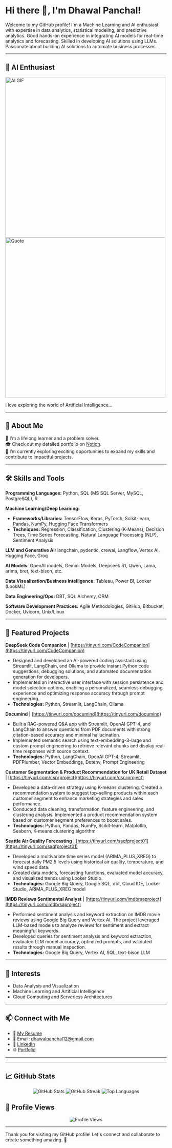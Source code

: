 # Hi there 👋, I'm Dhawal Panchal!

Welcome to my GitHub profile! I'm a Machine Learning and AI enthusiast with expertise in data analytics, statistical modeling, and predictive analytics.
Good hands-on experience in integrating AI models for real-time analytics and forecasting. Skilled in developing
AI solutions using LLMs. Passionate about building AI solutions to automate business processes. 

---
## 🤖 AI Enthusiast

<div>
  <div>
    <img src="https://media2.giphy.com/media/v1.Y2lkPTc5MGI3NjExMWJ6ODY3NzJvdTNobWMwZjJiaDN0NWowaHJ1ZTBoN29xbXIwb2FsNSZlcD12MV9pbnRlcm5hbF9naWZfYnlfaWQmY3Q9Zw/nHcVAFKKyYFshJLSEY/giphy.gif" alt="AI GIF" width="500" />
  </div>
  <div>
    <img src="https://media0.giphy.com/media/v1.Y2lkPTc5MGI3NjExazQ4c2ltaDVzZzhnejNpODJtZXFkNHo4a2V3ZW91cDVqMGdpMWluZyZlcD12MV9pbnRlcm5hbF9naWZfYnlfaWQmY3Q9Zw/v0AtCQs1uLYcHMfj9r/giphy.gif" alt="Quote" width="500" />
  </div>
</div>

I love exploring the world of Artificial Intelligence...

---
## 🚀 About Me

🌟 I'm a lifelong learner and a problem solver.  
🎓 Check out my detailed portfolio on [Notion](https://thread-nutmeg-07a.notion.site/Dhawal-Panchal-5b81a0634abf4940acff48492dfcb43b?pvs=4).  
💼 I’m currently exploring exciting opportunities to expand my skills and contribute to impactful projects.

---

## 🛠️ Skills and Tools

**Programming Languages:** Python, SQL (MS SQL Server, MySQL, PostgreSQL), R

**Machine Learning/Deep Learning:**
* **Frameworks/Libraries:** TensorFlow, Keras, PyTorch, Scikit-learn, Pandas, NumPy, Hugging Face Transformers
* **Techniques:** Regression, Classification, Clustering (K-Means), Decision Trees, Time Series Forecasting, Natural Language Processing (NLP), Sentiment Analysis

**LLM and Generative AI:** langchain, pydentic, crewai, Langflow, Vertex AI, Hugging Face, Groq

**AI Models:** OpenAI models, Gemini Models, Deepseek R1, Qwen, Lama, arima, bret, text-bison, etc.

**Data Visualization/Business Intelligence:** Tableau, Power BI, Looker (LookML)

**Data Engineering/Ops:** DBT, SQL Alchemy, ORM

**Software Development Practices:** Agile Methodologies, GitHub, Bitbucket, Docker, Uvicorn, Unix/Linux

---

## 📂 Featured Projects

**DeepSeek Code Companion** | [https://tinyurl.com/CodeCompanion](https://tinyurl.com/CodeCompanion)
* Designed and developed an AI-powered coding assistant using Streamlit, LangChain, and Ollama to provide instant Python code suggestions, debugging solutions, and automated documentation generation for developers.
* Implemented an interactive user interface with session persistence and model selection options, enabling a personalized, seamless debugging experience and optimizing response accuracy through prompt engineering.
* **Technologies:** Python, Streamlit, LangChain, Ollama

**Documind** | [https://tinyurl.com/documind](https://tinyurl.com/documind)
* Built a RAG-powered Q&A app with Streamlit, OpenAI GPT-4, and LangChain to answer questions from PDF documents with strong citation-based accuracy and minimal hallucination.
* Implemented semantic search using text-embedding-3-large and custom prompt engineering to retrieve relevant chunks and display real-time responses with source context.
* **Technologies:** Python, LangChain, OpenAI GPT-4, Streamlit, PDFPlumber, Vector Embeddings, Dotenv, Prompt Engineering

**Customer Segmentation & Product Recommendation for UK Retail Dataset** | [https://tinyurl.com/csprproject](https://tinyurl.com/csprproject)
* Developed a data-driven strategy using K-means clustering. Created a recommendation system to suggest top-selling products within each customer segment to enhance marketing strategies and sales performance.
* Conducted data cleaning, transformation, feature engineering, and clustering analysis. Implemented a product recommendation system based on customer segment preferences to boost sales.
* **Technologies:** Python, Pandas, NumPy, Scikit-learn, Matplotlib, Seaborn, K-means clustering algorithm

**Seattle Air Quality Forecasting** | [https://tinyurl.com/saqfproject01](https://tinyurl.com/saqfproject01)
* Developed a multivariate time series model (ARIMA_PLUS_XREG) to forecast daily PM2.5 levels using historical air quality, temperature, and wind speed data.
* Created data models, forecasting functions, evaluated model accuracy, and visualized trends using Looker Studio.
* **Technologies:** Google Big Query, Google SQL, dbt, Cloud IDE, Looker Studio, ARIMA_PLUS_XREG model

**IMDB Reviews Sentimental Analyst** | [https://tinyurl.com/imdbrsaproject](https://tinyurl.com/imdbrsaproject)
* Performed sentiment analysis and keyword extraction on IMDB movie reviews using Google Big Query and Vertex AI. The project leveraged LLM-based models to analyze reviews for sentiment and extract meaningful keywords.
* Developed queries for sentiment analysis and keyword extraction, evaluated LLM model accuracy, optimized prompts, and validated results through manual inspection.
* **Technologies:** Google Big Query, Vertex AI, SQL, text-bison LLM
---

## 🌟 Interests

- Data Analysis and Visualization  
- Machine Learning and Artificial Intelligence  
- Cloud Computing and Serverless Architectures  

---

## 📫 Connect with Me

- 📄 [My Resume](docs/EM_Resume.pdf)  
- 💌 Email: [dhawalpanchal12@gmail.com](mailto:your-email@example.com)  
- 🔗 [LinkedIn](https://www.linkedin.com/in/dhawalpanchalcloud/)  
- 🌐 [Portfolio](https://thread-nutmeg-07a.notion.site/Dhawal-Panchal-5b81a0634abf4940acff48492dfcb43b?pvs=4)

---
---

## 📈 GitHub Stats

<div align="center">
  <img src="https://github-readme-stats.vercel.app/api?username=dhawalpanchal1997&show_icons=true&theme=radical" alt="GitHub Stats" />
  <img src="https://github-readme-streak-stats.herokuapp.com/?user=dhawalpanchal1997&theme=dark" alt="GitHub Streak" />
  <img src="https://github-readme-stats.vercel.app/api/top-langs/?username=dhawalpanchal1997&layout=compact&theme=dracula" alt="Top Languages" />
</div>

## 👀 Profile Views

<div align="center">
  <img src="https://komarev.com/ghpvc/?username=dhawalpanchal1997&label=Profile%20views&color=0e75b6&style=flat" alt="Profile Views" />
</div>

---

Thank you for visiting my GitHub profile! Let's connect and collaborate to create something amazing. 🚀
